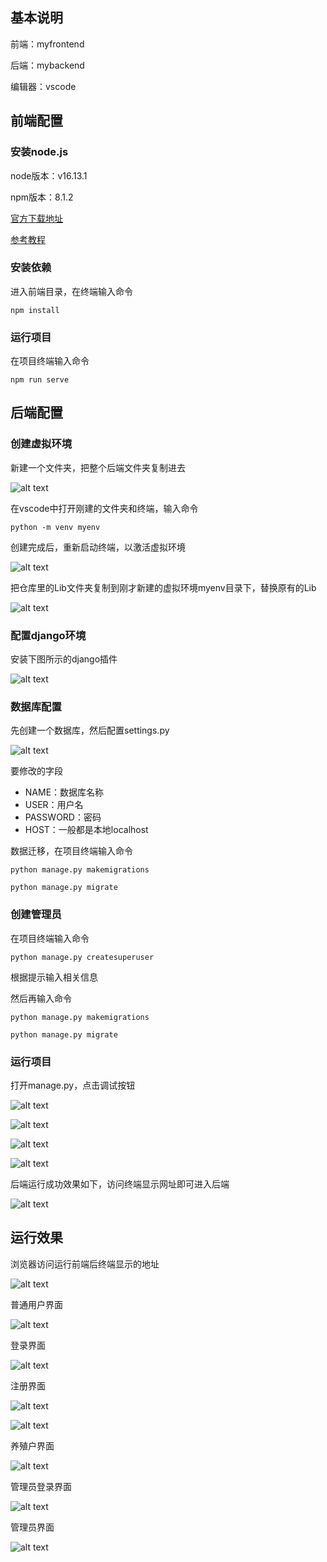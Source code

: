 ## 基本说明
前端：myfrontend

后端：mybackend

编辑器：vscode
## 前端配置
### 安装node.js
node版本：v16.13.1

npm版本：8.1.2

[官方下载地址](https://nodejs.org/en/blog/release/v16.13.1)

[参考教程](http://t.csdnimg.cn/kGXTz)

### 安装依赖
进入前端目录，在终端输入命令
```
npm install
```

### 运行项目
在项目终端输入命令
```
npm run serve
```

## 后端配置
### 创建虚拟环境
新建一个文件夹，把整个后端文件夹复制进去

![alt text](figures/image-16.png)

在vscode中打开刚建的文件夹和终端，输入命令
```
python -m venv myenv
```

创建完成后，重新启动终端，以激活虚拟环境

![alt text](figures/image-17.png)

把仓库里的Lib文件夹复制到刚才新建的虚拟环境myenv目录下，替换原有的Lib

![alt text](figures/image-12.png)

### 配置django环境
安装下图所示的django插件

![alt text](figures/image.png)

### 数据库配置
先创建一个数据库，然后配置settings\.py

![alt text](figures/image-2.png)

要修改的字段

- NAME：数据库名称
- USER：用户名
- PASSWORD：密码
- HOST：一般都是本地localhost

数据迁移，在项目终端输入命令
```
python manage.py makemigrations

python manage.py migrate
```

### 创建管理员
在项目终端输入命令
```
python manage.py createsuperuser
```

根据提示输入相关信息

然后再输入命令
```
python manage.py makemigrations

python manage.py migrate
```

### 运行项目
打开manage\.py，点击调试按钮

![alt text](figures/image-3.png)

![alt text](figures/image-13.png)

![alt text](figures/image-14.png)

![alt text](figures/image-18.png)

后端运行成功效果如下，访问终端显示网址即可进入后端

![alt text](figures/image-15.png)

## 运行效果
浏览器访问运行前端后终端显示的地址

![alt text](figures/image-4.png)

普通用户界面

![alt text](figures/image-5.png)

登录界面

![alt text](figures/image-6.png)

注册界面

![alt text](figures/image-7.png)

![alt text](figures/image-11.png)

养殖户界面

![alt text](figures/image-8.png)

管理员登录界面

![alt text](figures/image-10.png)

管理员界面

![alt text](figures/image-9.png)